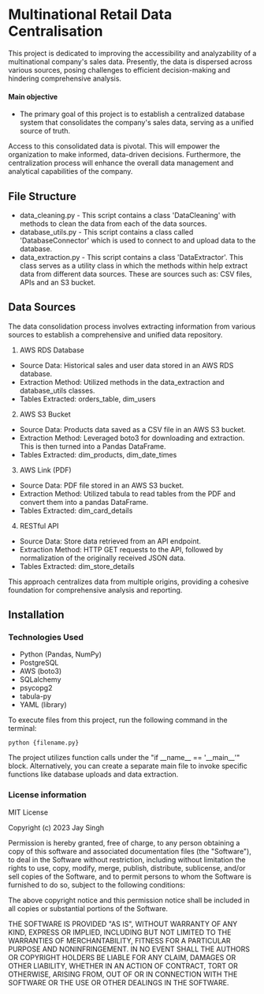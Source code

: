 # Multinational Retail Data Centralisation

This project is dedicated to improving the accessibility and analyzability of a multinational company's sales data. Presently, the data is dispersed across various sources, posing challenges to efficient decision-making and hindering comprehensive analysis.

#### Main objective
- The primary goal of this project is to establish a centralized database system that consolidates the company's sales data, serving as a unified source of truth. 

Access to this consolidated data is pivotal. This will empower the organization to make informed, data-driven decisions. Furthermore, the centralization process will enhance the overall data management and analytical capabilities of the company.

## File Structure

- data_cleaning.py - This script contains a class 'DataCleaning' with methods to clean the data from each of the data sources.
- database_utils.py - This script contains a class called 'DatabaseConnector' which is used to connect to and upload data to the database. 
- data_extraction.py - This script contains a class 'DataExtractor'. This class serves as a utility class in which the methods within help extract data from different data sources. These are sources such as: CSV files, APIs and an S3 bucket. 

## Data Sources

The data consolidation process involves extracting information from various sources to establish a comprehensive and unified data repository.

1. AWS RDS Database
- Source Data: Historical sales and user data stored in an AWS RDS database.
- Extraction Method: Utilized methods in the data_extraction and database_utils classes.
- Tables Extracted:
 orders_table, dim_users
2. AWS S3 Bucket
- Source Data: Products data saved as a CSV file in an AWS S3 bucket.
- Extraction Method: Leveraged boto3 for downloading and extraction. This is then turned into a Pandas DataFrame.
- Tables Extracted: dim_products, dim_date_times
3. AWS Link (PDF)
- Source Data: PDF file stored in an AWS S3 bucket.
- Extraction Method: Utilized tabula to read tables from the PDF and convert them into a pandas DataFrame.
- Tables Extracted: dim_card_details
4. RESTful API
- Source Data: Store data retrieved from an API endpoint.
- Extraction Method: HTTP GET requests to the API, followed by normalization of the originally received JSON data. 
- Tables Extracted: dim_store_details

This approach centralizes data from multiple origins, providing a cohesive foundation for comprehensive analysis and reporting.

## Installation 

### Technologies Used
- Python (Pandas, NumPy)
- PostgreSQL
- AWS (boto3)
- SQLalchemy
- psycopg2
- tabula-py
- YAML (library)

To execute files from this project, run the following command in the terminal: 
```
python {filename.py}
```

The project utilizes function calls under the "if \_\_name\_\_ == '\_\_main\_\_'" block. Alternatively, you can create a separate main file to invoke specific functions like database uploads and data extraction.

### License information

MIT License

Copyright (c) 2023 Jay Singh

Permission is hereby granted, free of charge, to any person obtaining a copy
of this software and associated documentation files (the "Software"), to deal
in the Software without restriction, including without limitation the rights
to use, copy, modify, merge, publish, distribute, sublicense, and/or sell
copies of the Software, and to permit persons to whom the Software is
furnished to do so, subject to the following conditions:

The above copyright notice and this permission notice shall be included in all
copies or substantial portions of the Software.

THE SOFTWARE IS PROVIDED "AS IS", WITHOUT WARRANTY OF ANY KIND, EXPRESS OR
IMPLIED, INCLUDING BUT NOT LIMITED TO THE WARRANTIES OF MERCHANTABILITY,
FITNESS FOR A PARTICULAR PURPOSE AND NONINFRINGEMENT. IN NO EVENT SHALL THE
AUTHORS OR COPYRIGHT HOLDERS BE LIABLE FOR ANY CLAIM, DAMAGES OR OTHER
LIABILITY, WHETHER IN AN ACTION OF CONTRACT, TORT OR OTHERWISE, ARISING FROM,
OUT OF OR IN CONNECTION WITH THE SOFTWARE OR THE USE OR OTHER DEALINGS IN THE
SOFTWARE.